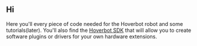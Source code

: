 ## Hi
Here you'll every piece of code needed for the Hoverbot robot and some tutorials(later). You'll also find the [Hoverbot SDK](https://github.com/Hoverbot-team/Software-Development-Kit) that will allow you to create software plugins or drivers for your own hardware extensions.
